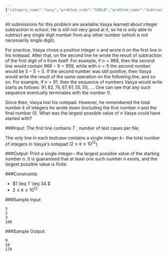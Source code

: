 ```yaml
---
{"category_name":"easy","problem_code":"SUBLD","problem_name":"Subtract Leading Digit","languages_supported":{"0":"C","1":"CPP14","2":"JAVA","3":"PYTH","4":"PYTH 3.6","5":"PYPY","6":"CS2","7":"PAS fpc","8":"PAS gpc","9":"RUBY","10":"PHP","11":"GO","12":"NODEJS","13":"HASK","14":"rust","15":"SCALA","16":"swift","17":"D","18":"PERL","19":"FORT","20":"WSPC","21":"ADA","22":"CAML","23":"ICK","24":"BF","25":"ASM","26":"CLPS","27":"PRLG","28":"ICON","29":"SCM qobi","30":"PIKE","31":"ST","32":"NICE","33":"LUA","34":"BASH","35":"NEM","36":"LISP sbcl","37":"LISP clisp","38":"SCM guile","39":"JS","40":"ERL","41":"TCL","42":"kotlin","43":"PERL6","44":"TEXT","45":"SCM chicken","46":"PYP3","47":"CLOJ","48":"COB","49":"FS"},"max_timelimit":2,"source_sizelimit":50000,"problem_author":"vijju123","problem_tester":null,"date_added":"17-11-2018","tags":{"0":"vijju123"},"time":{"view_start_date":1542546000,"submit_start_date":1542546000,"visible_start_date":1542546000,"end_date":1735669800},"is_direct_submittable":false,"layout":"problem"}
---
```

<span class="solution-visible-txt">All submissions for this problem are available.</span>Vasya learned about integer subtraction in school. He is still not very good at it, so he is only able to subtract any single digit number from any other number (which is not necessarily single digit).

For practice, Vasya chose a positive integer $n$ and wrote it on the first line in his notepad. After that, on the second line he wrote the result of subtraction of the first digit of $n$ from itself. For example, if $n = 968$, then the second line would contain $968 - 9 = 959$, while with $n = 5$ the second number would be $5 - 5 = 0$. If the second number was still positive, then Vasya would write the result of the same operation on the following line, and so on. For example, if $n = 91$, then the sequence of numbers Vasya would write starts as follows: $91, 82, 74, 67, 61, 55, 50, \ldots$. One can see that any such sequence eventually terminates with the number $0$.

Since then, Vasya lost his notepad. However, he remembered the total number $k$ of integers he wrote down (including the first number $n$ and the final number $0$). What was the largest possible value of $n$ Vasya could have started with?



###Input:
The first line contains $T$ , number of test cases per file.

The only line in each testcase contains a single integer $k-$ the total number of integers in Vasya's notepad ($2 \leq k \leq 10^{12}$).

###Output:
Print a single integer$-$ the largest possible value of the starting number $n$. It is guaranteed that at least one such number $n$ exists, and the largest possible value is finite.

###Constraints 
- $1 \leq  T \leq 34 $
- $2 \leq k \leq 10^{12}$

###Sample Input 
```
3
2
3
100
```

###Sample Output:
```
9
10
170
```

